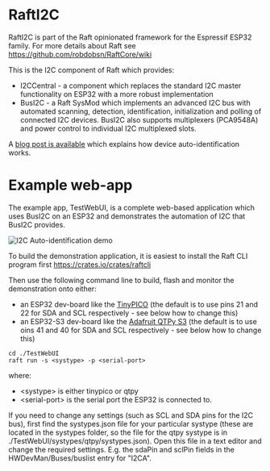 # RaftI2C

RaftI2C is part of the Raft opinionated framework for the Espressif ESP32 family. For more details about Raft see https://github.com/robdobsn/RaftCore/wiki

This is the I2C component of Raft which provides:
* I2CCentral - a component which replaces the standard I2C master functionality on ESP32 with a more robust implementation
* BusI2C - a Raft SysMod which implements an advanced I2C bus with automated scanning, detection, identification, initialization and polling of connected I2C devices. BusI2C also supports multiplexers (PCA9548A) and power control to individual I2C multiplexed slots.

A [blog post is available](https://robdobson.com/2024/04/i2c-auto-identification/) which explains how device auto-identification works. 

# Example web-app

The example app, TestWebUI, is a complete web-based application which uses BusI2C on an ESP32 and demonstrates the automation of I2C that BusI2C provides.

![I2C Auto-identification demo](./media/I2C%20auto-identification.gif)

To build the demonstration application, it is easiest to install the Raft CLI program first https://crates.io/crates/raftcli

Then use the following command line to build, flash and monitor the demonstration onto either:

- an ESP32 dev-board like the [TinyPICO](https://www.tinypico.com/) (the default is to use pins 21 and 22 for SDA and SCL respectively - see below how to change this)
- an ESP32-S3 dev-board like the [Adafruit QTPy S3](https://www.adafruit.com/product/5426) (the default is to use oins 41 and 40 for SDA and SCL respectively - see below how to change this)

```
cd ./TestWebUI
raft run -s <systype> -p <serial-port>
```

where:
- &lt;systype&gt; is either tinypico or qtpy
- &lt;serial-port&gt; is the serial port the ESP32 is connected to.

If you need to change any settings (such as SCL and SDA pins for the I2C bus), first find the systypes.json file for your particular systype (these are located in the systypes folder, so the file for the qtpy systype is in ./TestWebUI/systypes/qtpy/systypes.json). Open this file in a text editor and change the required settings. E.g. the sdaPin and sclPin fields in the HWDevMan/Buses/buslist entry for "I2CA".

